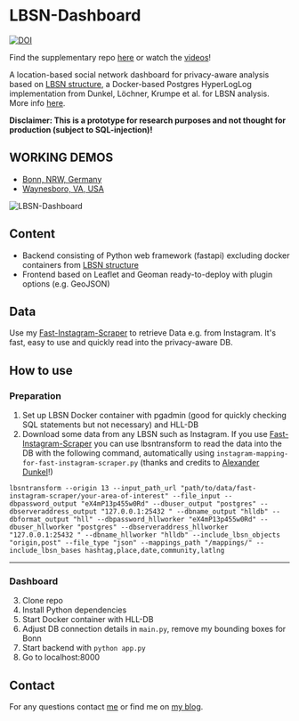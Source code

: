 # LBSN-Dashboard
[![DOI](https://zenodo.org/badge/365174752.svg)](https://zenodo.org/badge/latestdoi/365174752)

Find the supplementary repo [here](https://github.com/do-me/LBSN-Thesis) or watch the [videos](https://github.com/do-me/LBSN-Thesis/tree/main/videos)!

A location-based social network dashboard for privacy-aware analysis based on [LBSN structure](https://lbsn.vgiscience.org/), a Docker-based Postgres HyperLogLog implementation from Dunkel, Löchner, Krumpe et al. for LBSN analysis. More info [here](https://github.com/do-me/LBSN-Thesis).

**Disclaimer: This is a prototype for research purposes and not thought for production (subject to SQL-injection)!**

## WORKING DEMOS
- [Bonn, NRW, Germany](https://geo.rocks/dashboards/bonn)
- [Waynesboro, VA, USA](https://geo.rocks/dashboards/waynesboro)

![LBSN-Dashboard](https://user-images.githubusercontent.com/47481567/170873604-4701951b-f37e-491c-b225-f69cf4717931.png)


## Content 
- Backend consisting of Python web framework (fastapi) excluding docker containers from [LBSN structure](https://lbsn.vgiscience.org/)
- Frontend based on Leaflet and Geoman ready-to-deploy with plugin options (e.g. GeoJSON)

## Data
Use my [Fast-Instagram-Scraper](https://github.com/do-me/fast-instagram-scraper) to retrieve Data e.g. from Instagram. It's fast, easy to use and quickly read into the privacy-aware DB. 

## How to use 
### Preparation
1. Set up LBSN Docker container with pgadmin (good for quickly checking SQL statements but not necessary) and HLL-DB 
2. Download some data from any LBSN such as Instagram. If you use [Fast-Instagram-Scraper](https://github.com/do-me/fast-instagram-scraper) you can use lbsntransform to read the data into the DB with the following command, automatically using `instagram-mapping-for-fast-instagram-scraper.py` (thanks and credits to [Alexander Dunkel](https://github.com/Sieboldianus)!)

```
lbsntransform --origin 13 --input_path_url "path/to/data/fast-instagram-scraper/your-area-of-interest" --file_input --dbpassword_output "eX4mP13p455w0Rd" --dbuser_output "postgres" --dbserveraddress_output "127.0.0.1:25432 " --dbname_output "hlldb" --dbformat_output "hll" --dbpassword_hllworker "eX4mP13p455w0Rd" --dbuser_hllworker "postgres" --dbserveraddress_hllworker "127.0.0.1:25432 " --dbname_hllworker "hlldb" --include_lbsn_objects "origin,post" --file_type "json" --mappings_path "/mappings/" --include_lbsn_bases hashtag,place,date,community,latlng
```
---
### Dashboard 
3. Clone repo
4. Install Python dependencies
5. Start Docker container with HLL-DB
6. Adjust DB connection details in `main.py`, remove my bounding boxes for Bonn
7. Start backend with `python app.py`
8. Go to localhost:8000 

## Contact 
For any questions contact [me](mailto:dominik@geo.rocks) or find me on [my blog](geo.rocks).
